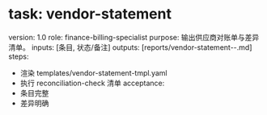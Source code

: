 # task: vendor-statement

version: 1.0
role: finance-billing-specialist
purpose: 输出供应商对账单与差异清单。
inputs: [条目, 状态/备注]
outputs: [reports/vendor-statement-<vendor>-<period>.md]
steps:

- 渲染 templates/vendor-statement-tmpl.yaml
- 执行 reconciliation-check 清单
  acceptance:
- 条目完整
- 差异明确

